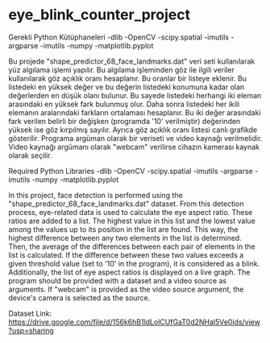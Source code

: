# eye_blink_counter_project

Gerekli Python Kütüphaneleri
-dlib
-OpenCV
-scipy.spatial
-imutils
-argparse
-imutils
-numpy
-matplotlib.pyplot

Bu projede "shape_predictor_68_face_landmarks.dat" veri seti kullanılarak yüz algılama işlemi yapılır. Bu algılama işleminden göz ile ilgili veriler kullanılarak göz açıklık oranı hesaplanır. Bu oranlar bir listeye eklenir. Bu listedeki en yüksek değer ve bu değerin listedeki konumuna kadar olan değerlerden en düşük olanı bulunur. Bu sayede listedeki herhangi iki eleman arasındaki en yüksek fark bulunmuş olur. Daha sonra listedeki her ikili elemanın aralarındaki farkların ortalaması hesaplanır. Bu iki değer arasındaki fark verilen belirli bir değişken (programda '10' verilmiştir) değerinden yüksek ise göz kırpılmış sayılır. Ayrıca göz açıklık oranı listesi canlı grafikde gösterilir. Programa argüman olarak bir veriseti ve video kaynağı verilmelidir. Video kaynağı argümanı olarak "webcam" verilirse cihazın kamerası kaynak olarak seçilir.   

Required Python Libraries
-dlib
-OpenCV
-scipy.spatial
-imutils
-argparse
-imutils
-numpy
-matplotlib.pyplot

In this project, face detection is performed using the "shape_predictor_68_face_landmarks.dat" dataset. From this detection process, eye-related data is used to calculate the eye aspect ratio. These ratios are added to a list. The highest value in this list and the lowest value among the values up to its position in the list are found. This way, the highest difference between any two elements in the list is determined. Then, the average of the differences between each pair of elements in the list is calculated. If the difference between these two values exceeds a given threshold value (set to '10' in the program), it is considered as a blink. Additionally, the list of eye aspect ratios is displayed on a live graph. The program should be provided with a dataset and a video source as arguments. If "webcam" is provided as the video source argument, the device's camera is selected as the source.

Dataset Link: https://drive.google.com/file/d/156k6hB1ldLolCUfGaT0d2NHal5Ve0ids/view?usp=sharing


